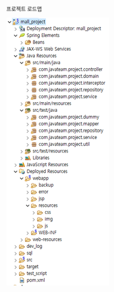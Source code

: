 <!DOCTYPE html>
<html lang="en">
<head>
    <meta charset="UTF-8">
    <meta http-equiv="X-UA-Compatible" content="IE=edge">
    <meta name="viewport" content="width=device-width, initial-scale=1.0">
</head>
<body>
    <p>프로젝트 로드맵</p>
    <img src="https://github.com/Sugyeong97/JavaMall/blob/master/pic/10.PNG">
</body>
</html>
